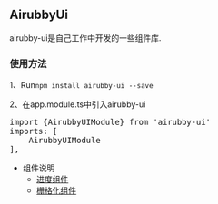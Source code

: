 ## AirubbyUi

airubby-ui是自己工作中开发的一些组件库.

### 使用方法

1、Run`npm install airubby-ui --save`

2、在app.module.ts中引入airubby-ui
<pre>
import {AirubbyUIModule} from 'airubby-ui'
imports: [
    AirubbyUIModule
],
</pre>

+ 组件说明
	+ [进度组件](https://github.com/Airubby/airubby-ui/doc/progress)
	+ [栅格化组件](https://github.com/Airubby/airubby-ui/doc/gutter)